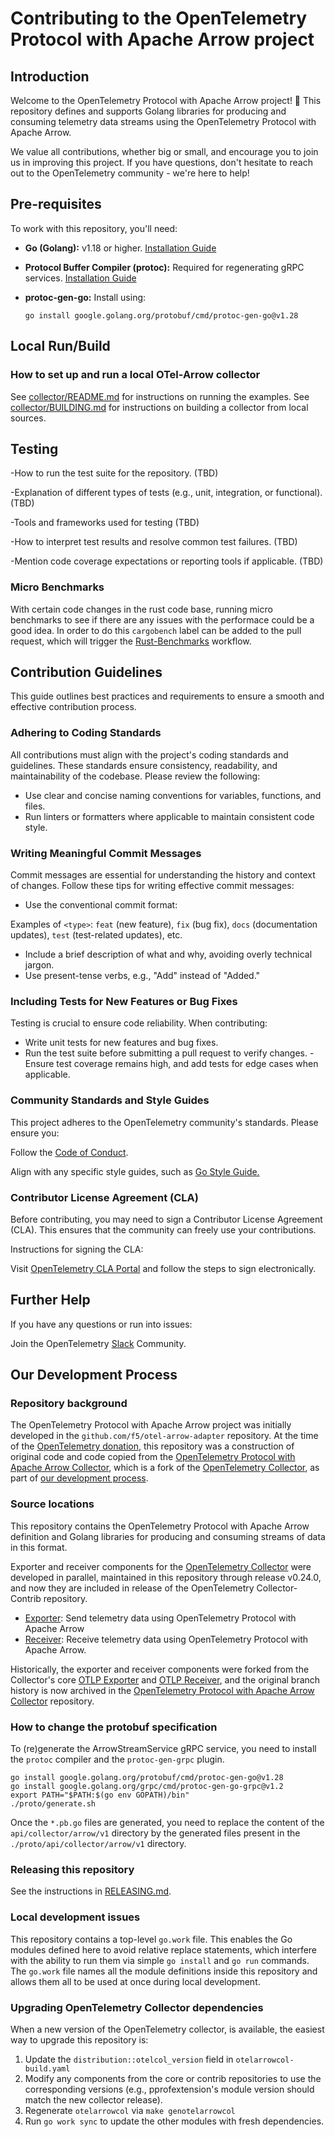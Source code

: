 # Contributing to the OpenTelemetry Protocol with Apache Arrow project

## Introduction

Welcome to the OpenTelemetry Protocol with Apache Arrow project! :tada:
This repository defines and supports Golang libraries for producing and
consuming telemetry data streams using the OpenTelemetry Protocol with Apache
Arrow.

We value all contributions, whether big or small, and encourage you to join us
in improving this project. If you have questions, don't hesitate to reach out to
the OpenTelemetry community - we're here to help!

## Pre-requisites

To work with this repository, you'll need:

- **Go (Golang):** v1.18 or higher. [Installation
  Guide](https://golang.org/doc/install)
- **Protocol Buffer Compiler (protoc):** Required for regenerating gRPC
  services. [Installation Guide](https://grpc.io/docs/protoc-installation/)
- **protoc-gen-go:** Install using:

  ```shell
  go install google.golang.org/protobuf/cmd/protoc-gen-go@v1.28
  ```

## Local Run/Build

### How to set up and run a local OTel-Arrow collector

See [collector/README.md](./collector/README.md) for instructions on running the
examples. See [collector/BUILDING.md](./collector/BUILDING.md) for instructions
on building a collector from local sources.

## Testing

-How to run the test suite for the repository. (TBD)

-Explanation of different types of tests (e.g., unit, integration, or
functional). (TBD)

-Tools and frameworks used for testing (TBD)

-How to interpret test results and resolve common test failures. (TBD)

-Mention code coverage expectations or reporting tools if applicable. (TBD)

### Micro Benchmarks

With certain code changes in the rust code base, running micro benchmarks to see if there are any issues with the performace could be a good idea. In order to do this `cargobench` label can be added to the pull request, which will trigger the [Rust-Benchmarks](.github/workflows/rust-bench.yml) workflow.

## Contribution Guidelines

This guide outlines best practices and requirements to ensure a smooth and
effective contribution process.

### Adhering to Coding Standards

All contributions must align with the project's coding standards and guidelines.
These standards ensure consistency, readability, and maintainability of the
codebase. Please review the following:

- Use clear and concise naming conventions for variables, functions, and files.
- Run linters or formatters where applicable to maintain consistent code style.

### Writing Meaningful Commit Messages

Commit messages are essential for understanding the history and context of
changes. Follow these tips for writing effective commit messages:

- Use the conventional commit format:

Examples of `<type>`: `feat` (new feature), `fix` (bug fix), `docs`
(documentation updates), `test` (test-related updates), etc.

- Include a brief description of what and why, avoiding overly technical jargon.
- Use present-tense verbs, e.g., "Add" instead of "Added."

### Including Tests for New Features or Bug Fixes

Testing is crucial to ensure code reliability. When contributing:

- Write unit tests for new features and bug fixes.
- Run the test suite before submitting a pull request to verify changes. -Ensure
test coverage remains high, and add tests for edge cases when applicable.

### Community Standards and Style Guides

This project adheres to the OpenTelemetry community's standards. Please ensure
you:

Follow the [Code of
Conduct](https://github.com/open-telemetry/community/blob/main/code-of-conduct.md).

Align with any specific style guides, such as [Go Style
Guide.](https://google.github.io/styleguide/go/)

### Contributor License Agreement (CLA)

Before contributing, you may need to sign a Contributor License Agreement (CLA).
This ensures that the community can freely use your contributions.

Instructions for signing the CLA:

Visit [OpenTelemetry CLA
Portal](https://docs.linuxfoundation.org/lfx/easycla/contributors) and follow
the steps to sign electronically.

## Further Help

If you have any questions or run into issues:

Join the OpenTelemetry
[Slack](https://cloud-native.slack.com/archives/C07S4Q67LTF) Community.

## Our Development Process

### Repository background

The OpenTelemetry Protocol with Apache Arrow project was initially developed in
the `github.com/f5/otel-arrow-adapter` repository.  At the time of the
[OpenTelemetry donation][DONATION], this repository was a construction of
original code and code copied from the [OpenTelemetry Protocol with Apache Arrow
Collector][OACGH], which is a fork of the [OpenTelemetry Collector][OTCGH], as
part of [our development process][DEVPROCESS].

### Source locations

This repository contains the OpenTelemetry Protocol with Apache Arrow definition
and Golang libraries for producing and consuming streams of data in this format.

Exporter and receiver components for the [OpenTelemetry Collector][OTCDOCS] were
developed in parallel, maintained in this repository through release v0.24.0,
and now they are included in release of the OpenTelemetry Collector-Contrib
repository.

- [Exporter][EXPORTER]: Send telemetry data using OpenTelemetry Protocol with
      Apache Arrow
- [Receiver][RECEIVER]: Receive telemetry data using OpenTelemetry Protocol with
      Apache Arrow.

Historically, the exporter and receiver components were forked from the
Collector's core [OTLP Exporter][OTLPEXPORTER] and [OTLP
Receiver][OTLPRECEIVER], and the original branch history is now archived in the
[OpenTelemetry Protocol with Apache Arrow Collector][OACGH] repository.

### How to change the protobuf specification

To (re)generate the ArrowStreamService gRPC service, you need to install the
`protoc` compiler and the `protoc-gen-grpc` plugin.

```shell
go install google.golang.org/protobuf/cmd/protoc-gen-go@v1.28
go install google.golang.org/grpc/cmd/protoc-gen-go-grpc@v1.2
export PATH="$PATH:$(go env GOPATH)/bin"
./proto/generate.sh
```

Once the `*.pb.go` files are generated, you need to replace the content of the
`api/collector/arrow/v1` directory by the generated files present in the
`./proto/api/collector/arrow/v1` directory.

### Releasing this repository

See the instructions in [RELEASING.md][].

### Local development issues

This repository contains a top-level `go.work` file.  This enables the Go
modules defined here to avoid relative replace statements, which interfere with
the ability to run them via simple `go install` and `go run` commands.  The
`go.work` file names all the module definitions inside this repository and
allows them all to be used at once during local development.

### Upgrading OpenTelemetry Collector dependencies

When a new version of the OpenTelemetry collector, is available, the easiest way
to upgrade this repository is:

1. Update the `distribution::otelcol_version` field in `otelarrowcol-build.yaml`
2. Modify any components from the core or contrib repositories to use the
   corresponding versions (e.g., pprofextension's module version should match
   the new collector release).
3. Regenerate `otelarrowcol` via `make genotelarrowcol`
4. Run `go work sync` to update the other modules with fresh dependencies.

[RELEASING.md]: ./RELEASING.md
[OTCDOCS]: https://opentelemetry.io/docs/collector/
[OTCGH]: https://github.com/open-telemetry/opentelemetry-collector
[OACGH]: https://github.com/open-telemetry/otel-arrow-collector
[EXPORTER]:
    https://github.com/open-telemetry/opentelemetry-collector-contrib/blob/main/exporter/otelarrowexporter/README.md
[RECEIVER]:
    https://github.com/open-telemetry/opentelemetry-collector-contrib/blob/main/receiver/otelarrowreceiver/README.md
[DONATION]: https://github.com/open-telemetry/community/issues/1332
[DEVPROCESS]: https://github.com/open-telemetry/otel-arrow-collector/issues/48
[OTLPRECEIVER]:
    https://github.com/open-telemetry/opentelemetry-collector/receiver/otlpreceiver
[OTLPEXPORTER]:
    https://github.com/open-telemetry/opentelemetry-collector/exporter/otlpexporter
